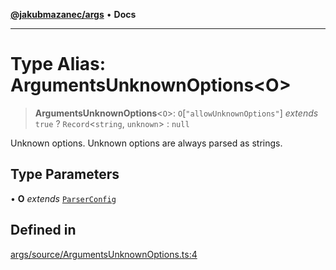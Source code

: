 [**@jakubmazanec/args**](../README.md) • **Docs**

---

# Type Alias: ArgumentsUnknownOptions\<O\>

> **ArgumentsUnknownOptions**\<`O`\>: `O`\[`"allowUnknownOptions"`\] _extends_ `true` ?
> `Record`\<`string`, `unknown`\> : `null`

Unknown options. Unknown options are always parsed as strings.

## Type Parameters

• **O** _extends_ [`ParserConfig`](ParserConfig.md)

## Defined in

[args/source/ArgumentsUnknownOptions.ts:4](https://github.com/jakubmazanec/tools/blob/4ad59c6b8eb7868ab1902d25f4c1aae28b28a6e4/packages/args/source/ArgumentsUnknownOptions.ts#L4)
